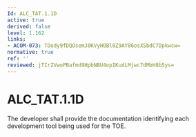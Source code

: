 ```yaml
---
Id: ALC_TAT.1.1D
active: true
derived: false
level: 1.162
links:
- ACOM-073: TOody9fDQOsemJ0KVyHOBl0Z9AY86osXSbdC7Dpkwcw=
normative: true
ref: ''
reviewed: jTIrZVwoPBafmd9HpbNBU4opIKudLMjwc7dMbH8b5ys=
---
```


# ALC_TAT.1.1D

The developer shall provide the documentation identifying each development tool being used for the TOE.